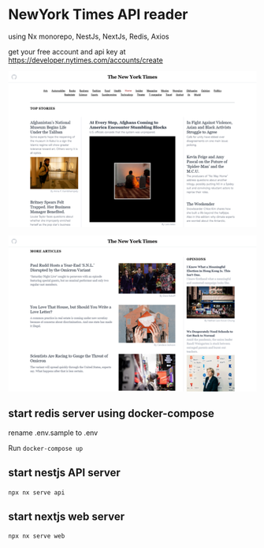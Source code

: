 # NewYork Times API reader

using Nx monorepo, NestJs, NextJs, Redis, Axios

get your free account and api key at https://developer.nytimes.com/accounts/create  


![screen shot](https://raw.githubusercontent.com/madipta/newyorktimes-api-reader/master/images/screen-01.png)  


![screen shot](https://raw.githubusercontent.com/madipta/newyorktimes-api-reader/master/images/screen-02.png)  


## start redis server using docker-compose

rename .env.sample to .env

Run `docker-compose up`  


## start nestjs API server

`npx nx serve api`  


## start nextjs web server

`npx nx serve web`